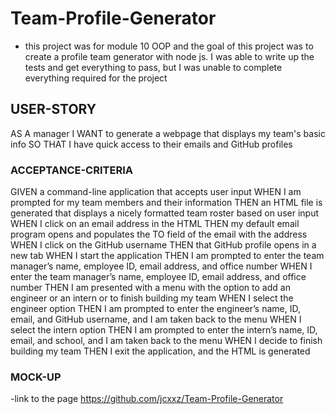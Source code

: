 # Team-Profile-Generator

- this project was for module 10 OOP and the goal of this project was to create a profile team generator with node js. 
I was able to write up the tests and get everything to pass, but I was unable to complete everything required for the project

## USER-STORY

AS A manager
I WANT to generate a webpage that displays my team's basic info
SO THAT I have quick access to their emails and GitHub profiles

### ACCEPTANCE-CRITERIA

GIVEN a command-line application that accepts user input
WHEN I am prompted for my team members and their information
THEN an HTML file is generated that displays a nicely formatted team roster based on user input
WHEN I click on an email address in the HTML
THEN my default email program opens and populates the TO field of the email with the address
WHEN I click on the GitHub username
THEN that GitHub profile opens in a new tab
WHEN I start the application
THEN I am prompted to enter the team manager’s name, employee ID, email address, and office number
WHEN I enter the team manager’s name, employee ID, email address, and office number
THEN I am presented with a menu with the option to add an engineer or an intern or to finish building my team
WHEN I select the engineer option
THEN I am prompted to enter the engineer’s name, ID, email, and GitHub username, and I am taken back to the menu
WHEN I select the intern option
THEN I am prompted to enter the intern’s name, ID, email, and school, and I am taken back to the menu
WHEN I decide to finish building my team
THEN I exit the application, and the HTML is generated

### MOCK-UP

-link to the page https://github.com/jcxxz/Team-Profile-Generator
